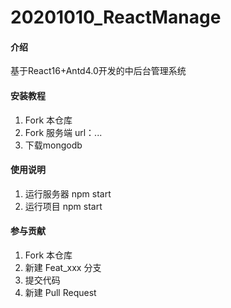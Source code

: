 
# 20201010_ReactManage

#### 介绍
基于React16+Antd4.0开发的中后台管理系统


#### 安装教程

1.  Fork 本仓库
2.  Fork 服务端 url：...
3.  下载mongodb

#### 使用说明

1.  运行服务器 npm start
2.  运行项目 npm start


#### 参与贡献

1.  Fork 本仓库
2.  新建 Feat_xxx 分支
3.  提交代码
4.  新建 Pull Request



